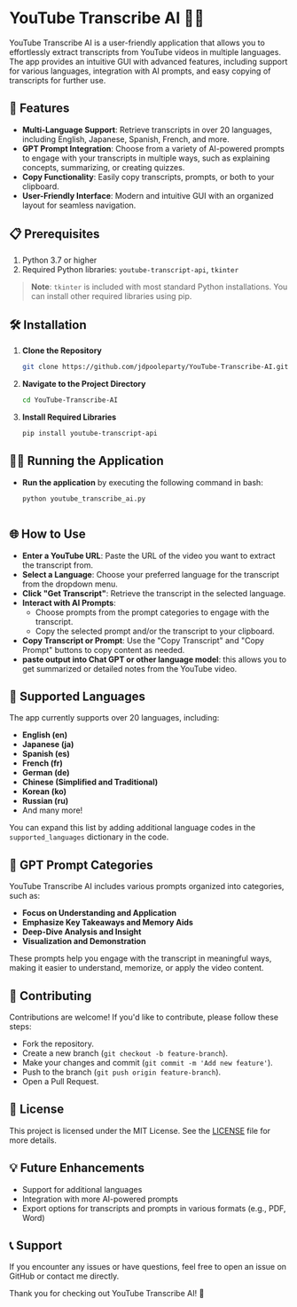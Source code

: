 # YouTube Transcribe AI 🎥🤖

YouTube Transcribe AI is a user-friendly application that allows you to effortlessly extract transcripts from YouTube videos in multiple languages. The app provides an intuitive GUI with advanced features, including support for various languages, integration with AI prompts, and easy copying of transcripts for further use.

## 🚀 Features

- **Multi-Language Support**: Retrieve transcripts in over 20 languages, including English, Japanese, Spanish, French, and more.
- **GPT Prompt Integration**: Choose from a variety of AI-powered prompts to engage with your transcripts in multiple ways, such as explaining concepts, summarizing, or creating quizzes.
- **Copy Functionality**: Easily copy transcripts, prompts, or both to your clipboard.
- **User-Friendly Interface**: Modern and intuitive GUI with an organized layout for seamless navigation.


## 📋 Prerequisites

1. Python 3.7 or higher
2. Required Python libraries: `youtube-transcript-api`, `tkinter`

> **Note**: `tkinter` is included with most standard Python installations. You can install other required libraries using pip.

## 🛠️ Installation

1. **Clone the Repository**
   ```bash
   git clone https://github.com/jdpooleparty/YouTube-Transcribe-AI.git


2. **Navigate to the Project Directory**
   ```bash
   cd YouTube-Transcribe-AI


3. **Install Required Libraries**
   ```bash
   pip install youtube-transcript-api


## 🏃‍♂️ Running the Application

-  **Run the application** by executing the following command in bash:
   ```bash
   python youtube_transcribe_ai.py



## 🌐 How to Use

- **Enter a YouTube URL**: Paste the URL of the video you want to extract the transcript from.
- **Select a Language**: Choose your preferred language for the transcript from the dropdown menu.
- **Click "Get Transcript"**: Retrieve the transcript in the selected language.
- **Interact with AI Prompts**:
  - Choose prompts from the prompt categories to engage with the transcript.
  - Copy the selected prompt and/or the transcript to your clipboard.
- **Copy Transcript or Prompt**: Use the "Copy Transcript" and "Copy Prompt" buttons to copy content as needed.
- **paste output into Chat GPT or other language model**: this allows you to get summarized or detailed notes from the YouTube video.

## 🌟 Supported Languages

The app currently supports over 20 languages, including:
- **English (en)**
- **Japanese (ja)**
- **Spanish (es)**
- **French (fr)**
- **German (de)**
- **Chinese (Simplified and Traditional)**
- **Korean (ko)**
- **Russian (ru)**
- And many more!

You can expand this list by adding additional language codes in the `supported_languages` dictionary in the code.

## 🤖 GPT Prompt Categories

YouTube Transcribe AI includes various prompts organized into categories, such as:
- **Focus on Understanding and Application**
- **Emphasize Key Takeaways and Memory Aids**
- **Deep-Dive Analysis and Insight**
- **Visualization and Demonstration**

These prompts help you engage with the transcript in meaningful ways, making it easier to understand, memorize, or apply the video content.

## 🤝 Contributing

Contributions are welcome! If you'd like to contribute, please follow these steps:
- Fork the repository.
- Create a new branch (`git checkout -b feature-branch`).
- Make your changes and commit (`git commit -m 'Add new feature'`).
- Push to the branch (`git push origin feature-branch`).
- Open a Pull Request.

## 📜 License

This project is licensed under the MIT License. See the [LICENSE](LICENSE) file for more details.

## 💡 Future Enhancements

- Support for additional languages
- Integration with more AI-powered prompts
- Export options for transcripts and prompts in various formats (e.g., PDF, Word)

## 📞 Support

If you encounter any issues or have questions, feel free to open an issue on GitHub or contact me directly.

Thank you for checking out YouTube Transcribe AI! 🎉
